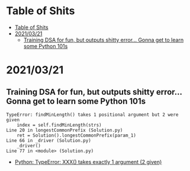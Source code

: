# Table of Shits
- [Table of Shits](#table-of-shits)
- [2021/03/21](#20210321)
  - [Training DSA for fun, but outputs shitty error... Gonna get to learn some Python 101s](#training-dsa-for-fun-but-outputs-shitty-error-gonna-get-to-learn-some-python-101s)
# 2021/03/21
## Training DSA for fun, but outputs shitty error... Gonna get to learn some Python 101s
```
TypeError: findMinLength() takes 1 positional argument but 2 were given
    index = self.findMinLength(strs)
Line 20 in longestCommonPrefix (Solution.py)
    ret = Solution().longestCommonPrefix(param_1)
Line 66 in _driver (Solution.py)
    _driver()
Line 77 in <module> (Solution.py)
```
- [Python: TypeError: XXX() takes exactly 1 argument (2 given)](https://blog.csdn.net/u012340794/article/details/53957694)